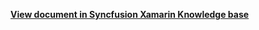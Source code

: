 **[View document in Syncfusion Xamarin Knowledge base](https://www.syncfusion.com/kb/12492/how-to-use-drag-indicator-view-with-datatemplateselector-in-xamarin-forms-listview)**
